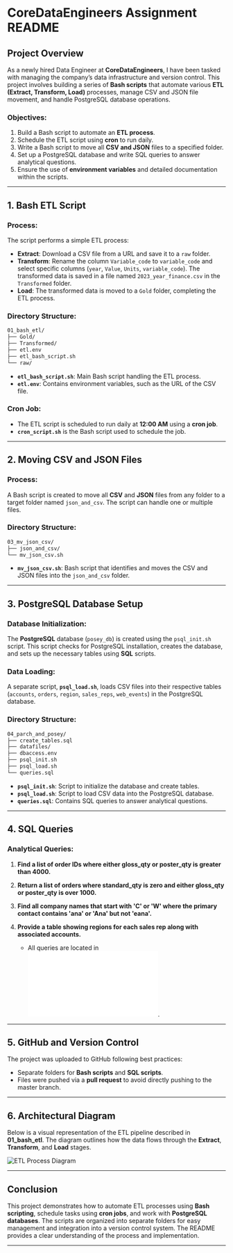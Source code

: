 # CoreDataEngineers Assignment README

## Project Overview
As a newly hired Data Engineer at **CoreDataEngineers**, I have been tasked with managing the company’s data infrastructure and version control. This project involves building a series of **Bash scripts** that automate various **ETL (Extract, Transform, Load)** processes, manage CSV and JSON file movement, and handle PostgreSQL database operations.

### Objectives:
1. Build a Bash script to automate an **ETL process**.
2. Schedule the ETL script using **cron** to run daily.
3. Write a Bash script to move all **CSV and JSON** files to a specified folder.
4. Set up a PostgreSQL database and write SQL queries to answer analytical questions.
5. Ensure the use of **environment variables** and detailed documentation within the scripts.

---

## 1. Bash ETL Script

### Process:
The script performs a simple ETL process:
- **Extract**: Download a CSV file from a URL and save it to a `raw` folder.
- **Transform**: Rename the column `Variable_code` to `variable_code` and select specific columns (`year`, `Value`, `Units`, `variable_code`). The transformed data is saved in a file named `2023_year_finance.csv` in the `Transformed` folder.
- **Load**: The transformed data is moved to a `Gold` folder, completing the ETL process.

### Directory Structure:
```bash
01_bash_etl/
├── Gold/
├── Transformed/
├── etl.env
├── etl_bash_script.sh
└── raw/
```

- **`etl_bash_script.sh`**: Main Bash script handling the ETL process.
- **`etl.env`**: Contains environment variables, such as the URL of the CSV file.

### Cron Job:
- The ETL script is scheduled to run daily at **12:00 AM** using a **cron job**.
- **`cron_script.sh`** is the Bash script used to schedule the job.

---

## 2. Moving CSV and JSON Files

### Process:
A Bash script is created to move all **CSV** and **JSON** files from any folder to a target folder named `json_and_csv`. The script can handle one or multiple files.

### Directory Structure:
```bash
03_mv_json_csv/
├── json_and_csv/
└── mv_json_csv.sh
```

- **`mv_json_csv.sh`**: Bash script that identifies and moves the CSV and JSON files into the `json_and_csv` folder.

---

## 3. PostgreSQL Database Setup

### Database Initialization:
The **PostgreSQL** database (`posey_db`) is created using the `psql_init.sh` script. This script checks for PostgreSQL installation, creates the database, and sets up the necessary tables using **SQL** scripts.

### Data Loading:
A separate script, **`psql_load.sh`**, loads CSV files into their respective tables (`accounts`, `orders`, `region`, `sales_reps`, `web_events`) in the PostgreSQL database.

### Directory Structure:
```bash
04_parch_and_posey/
├── create_tables.sql
├── datafiles/
├── dbaccess.env
├── psql_init.sh
├── psql_load.sh
└── queries.sql
```

- **`psql_init.sh`**: Script to initialize the database and create tables.
- **`psql_load.sh`**: Script to load CSV data into the PostgreSQL database.
- **`queries.sql`**: Contains SQL queries to answer analytical questions.

---

## 4. SQL Queries

### Analytical Queries:

1. **Find a list of order IDs where either gloss_qty or poster_qty is greater than 4000.**

2. **Return a list of orders where standard_qty is zero and either gloss_qty or poster_qty is over 1000.**

3. **Find all company names that start with 'C' or 'W' where the primary contact contains 'ana' or 'Ana' but not 'eana'.**

4. **Provide a table showing regions for each sales rep along with associated accounts.**
   - All queries are located in ![queries.sql](./04_parch_and_posey/queries.sql).

---

## 5. GitHub and Version Control

The project was uploaded to GitHub following best practices:
- Separate folders for **Bash scripts** and **SQL scripts**.
- Files were pushed via a **pull request** to avoid directly pushing to the master branch.

---

## 6. Architectural Diagram

Below is a visual representation of the ETL pipeline described in **01_bash_etl**. The diagram outlines how the data flows through the **Extract**, **Transform**, and **Load** stages.

![ETL Process Diagram](./etl_process_diagram.png)

---

## Conclusion

This project demonstrates how to automate ETL processes using **Bash scripting**, schedule tasks using **cron jobs**, and work with **PostgreSQL databases**. The scripts are organized into separate folders for easy management and integration into a version control system. The README provides a clear understanding of the process and implementation.

--- 

